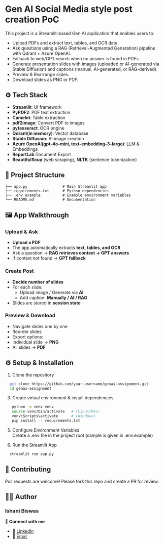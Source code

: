 # Gen AI Social Media style post creation PoC
This project is a Streamlit-based Gen AI application that enables users to:

- Upload PDFs and extract text, tables, and OCR data.
- Ask questions using a RAG (Retrieval-Augmented Generation) pipeline with Qdrant + Azure OpenAI.
- Fallback to web/GPT search when no answer is found in PDFs.
- Generate presentation slides with images (uploaded or AI-generated via Stable Diffusion) and captions (manual, AI-generated, or RAG-derived).
- Preview & Rearrange slides.
- Download slides as PNG or PDF.

## ⚙️ Tech Stack
- **Streamlit**: UI framework  
- **PyPDF2**: PDF text extraction  
- **Camelot**: Table extraction  
- **pdf2image**: Convert PDF to images  
- **pytesseract**: OCR engine   
- **Qdrant(in memory)**: Vector database
- **Stable Diffusion**: AI image creation
- **Azure OpenAI(gpt-4o-mini, text-embedding-3-large)**: LLM & Embeddings
- **ReportLab** Document Export
- **BeautifulSoup** (web scraping), **NLTK** (sentence tokenization)
  
## 📂 Project Structure
```plaintext
├── app.py                # Main Streamlit app
├── requirements.txt      # Python dependencies
├── .env.example          # Example environment variables
└── README.md             # Documentation
```

## 🖼️ App Walkthrough

### Upload & Ask  
- **Upload a PDF**  
- The app automatically extracts **text, tables, and OCR**  
- Ask a question → **RAG retrieves context → GPT answers**  
- If context not found → **GPT fallback**

### Create Post  
- **Decide number of slides**  
- For each slide:  
  - Upload image / Generate via **AI**  
  - Add caption: **Manually / AI / RAG**  
- Slides are stored in **session state**

### Preview & Download  
- Navigate slides one by one  
- Reorder slides 
-  Export options:  
  - Individual slide → **PNG**  
  - All slides → **PDF**

## ⚙️ Setup & Installation
1. Clone the repository
 ```bash
   git clone https://github.com/your-username/genai-assignment.git
   cd genai-assignment
   ```
   
3. Create virtual environment & install dependencies
```bash
   python -m venv venv
   source venv/bin/activate   # (Linux/Mac)
   venv\Scripts\activate      # (Windows)
   pip install -r requirements.txt
   ```
   
5. Configure Environment Variables <br>
   Create a .env file in the project root (sample is given in .env.example)

6. Run the Streamlit App
 ```bash
   streamlit run app.py
   ```

## 🤝 Contributing
Pull requests are welcome! Please fork this repo and create a PR for review.

## 👩‍💻 Author
### Ishani Biswas 
🔗 **Connect with me**   
- 💼 [LinkedIn](https://www.linkedin.com/in/ishanibiswas/)  
- 📧 [Email](mailto:biswasishani71199@gmail.com) 


